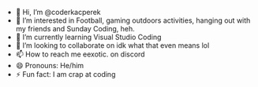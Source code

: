 - 👋 Hi, I’m @coderkacperek
- 👀 I’m interested in Football, gaming outdoors activities, hanging out with my friends and Sunday Coding, heh.
- 🌱 I’m currently learning Visual Studio Coding
- 💞️ I’m looking to collaborate on idk what that even means lol
- 📫 How to reach me eexotic. on discord
- 😄 Pronouns: He/him
- ⚡ Fun fact: I am crap at coding

<!---
coderkacperek/coderkacperek is a ✨ special ✨ repository because its `README.md` (this file) appears on your GitHub profile.
print("Hello")
